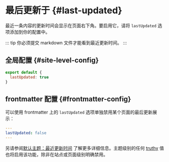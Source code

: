 # 最后更新于 {#last-updated}

最近一条内容的更新时间会显示在页面右下角。要启用它，请将 `lastUpdated` 选项添加到你的配置中。

::: tip
你必须提交 markdown 文件才能看到最近更新时间。
:::
## 全局配置 {#site-level-config}

```js
export default {
  lastUpdated: true
}
```

## frontmatter 配置 {#frontmatter-config}

可以使用 frontmatter 上的 `lastUpdated` 选项单独禁用某个页面的最后更新展示：

```yaml
---
lastUpdated: false
---
```

另请参阅[默认主题：最近更新时间](./default-theme-config#lastupdated) 了解更多详细信息。主题级别的任何 [truthy](https://developer.mozilla.org/zh-CN/docs/Glossary/Truthy) 值也将启用该功能，除非在站点或页面级别明确禁用。
